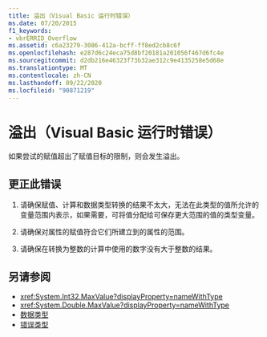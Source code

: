 ```yaml
---
title: 溢出（Visual Basic 运行时错误）
ms.date: 07/20/2015
f1_keywords:
- vbrERRID_Overflow
ms.assetid: c6a23279-3086-412a-bcff-ff8ed2cb8c6f
ms.openlocfilehash: e287d6c24eca75d8bf20181a201056f467d6fc4e
ms.sourcegitcommit: d2db216e46323f73b32ae312c9e4135258e5d68e
ms.translationtype: MT
ms.contentlocale: zh-CN
ms.lasthandoff: 09/22/2020
ms.locfileid: "90871219"
---
```

# <a name="overflow-visual-basic-run-time-error"></a>溢出（Visual Basic 运行时错误）

如果尝试的赋值超出了赋值目标的限制，则会发生溢出。  
  
## <a name="to-correct-this-error"></a>更正此错误  
  
1. 请确保赋值、计算和数据类型转换的结果不太大，无法在此类型的值所允许的变量范围内表示，如果需要，可将值分配给可保存更大范围的值的类型变量。  
  
2. 请确保对属性的赋值符合它们所建立到的属性的范围。  
  
3. 请确保在转换为整数的计算中使用的数字没有大于整数的结果。  
  
## <a name="see-also"></a>另请参阅

- <xref:System.Int32.MaxValue?displayProperty=nameWithType>
- <xref:System.Double.MaxValue?displayProperty=nameWithType>
- [数据类型](../data-types/index.md)
- [错误类型](../../programming-guide/language-features/error-types.md)
